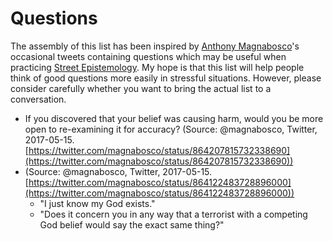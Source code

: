 # Questions

The assembly of this list has been inspired by [Anthony Magnabosco](https://www.youtube.com/user/magnabosco210)'s occasional tweets containing questions which may be useful when practicing [Street Epistemology](https://streetepistemology.com). My hope is that this list will help people think of good questions more easily in stressful situations. However, please consider carefully whether you want to bring the actual list to a conversation.

- If you discovered that your belief was causing harm, would you be more open to re-examining it for accuracy? (Source: @magnabosco, Twitter, 2017-05-15. [https://twitter.com/magnabosco/status/864207815732338690](https://twitter.com/magnabosco/status/864207815732338690))
- (Source: @magnabosco, Twitter, 2017-05-15. [https://twitter.com/magnabosco/status/864122483728896000](https://twitter.com/magnabosco/status/864122483728896000))
  - "I just know my God exists."
  - "Does it concern you in any way that a terrorist with a competing God belief would say the exact same thing?"
